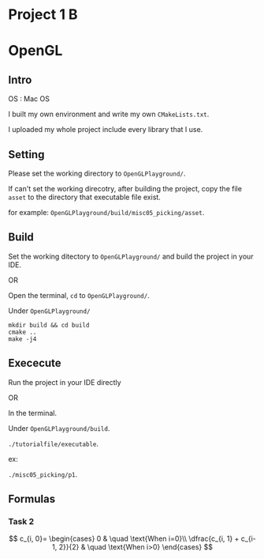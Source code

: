 # Project 1 B

# OpenGL

## Intro

OS : Mac OS

I built my own environment and write my own `CMakeLists.txt`.

I uploaded my whole project include every library that I use.

## Setting

Please set the working directory to `OpenGLPlayground/`.

If can't set the working direcotry, after building the project, copy the file `asset` to the directory that executable file exist.

for example:
`OpenGLPlayground/build/misc05_picking/asset`.

## Build

Set the working ditectory to `OpenGLPlayground/` and build the project in your IDE.

OR

Open the terminal, `cd` to `OpenGLPlayground/`.

Under `OpenGLPlayground/`

```
mkdir build && cd build
cmake ..
make -j4
```

## Exececute

Run the project in your IDE directly

OR

In the terminal.

Under `OpenGLPlayground/build`.

`./tutorialfile/executable`.

ex:

`./misc05_picking/p1`.

## Formulas

### Task 2

$$
c_{i, 0}=
\begin{cases}
0 & \quad \text{When i=0}\\ 
\dfrac{c_{i, 1} + c_{i-1, 2}}{2} & \quad \text{When i>0}
\end{cases}
$$


